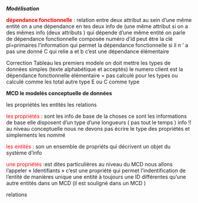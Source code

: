  **_Modélisation_**



<font color="red">**dépendance fonctionnelle**</font> : relation entre deux attribut
   au sein d’une même entité on a une dépendance en tes deux info de (une même attribut
si on a des mêmes info (deux attributs ) qui dépende d’une même entité on parle de dépendance fonctionnelle composée
numéro d’id peut être la clé pl=primaires l’information qui permet la dépendance fonctionnelle si il n ‘ a pas une donné C qui relie a et b c’est une dépendance élémentaire 




Correction Tableau 
les premiers modele on doit mettre les types de données simples (texte alphabétique et acceptés) 
le numero client est la dépendance fonctionnelle
élémentaire = pas calculé pour les types
ou calculé comme les total autre type 
E ou C comme type 




**MCD le modelés conceptuelle de données** 

 les propriétés 
les entités 
les relations


<font color="red">les propriétés </font>: sont les info de base de la choses ce sont les informations de base elle disposent d’un type d’une longueurs ( pas tout le temps ) 
info !! au niveau conceptuelle nous ne devons pas écrire le type des propriétés et simplements les nommé


<font color="red">les entités </font>: son un ensemble de propriéts qui décrivent un objet du système d’info 

<font color="red">une propriétés </font> :est dites particulières au niveau du MCD nous allons l’appeler « Identifiants » c’est une propriété qui permet l’indentification de l’entité de manières unique une entité à toujours une ID différentes qu’une autre entités dans un MCD (il est souligné dans un MCD ) 

relations 
